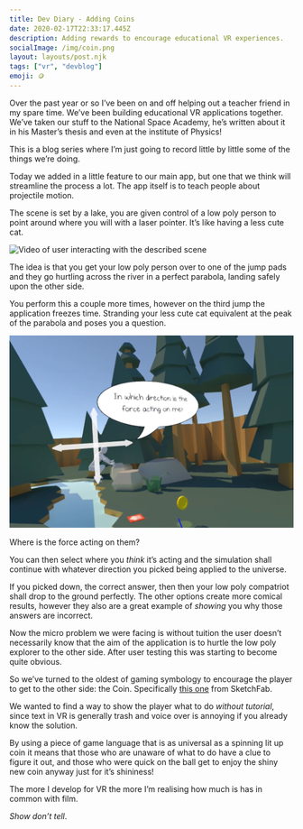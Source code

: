 ```yaml
---
title: Dev Diary - Adding Coins
date: 2020-02-17T22:33:17.445Z
description: Adding rewards to encourage educational VR experiences.
socialImage: /img/coin.png
layout: layouts/post.njk
tags: ["vr", "devblog"]
emoji: 🪙
---
```


Over the past year or so I’ve been on and off helping out a teacher friend in my spare time. We’ve been building educational VR applications together. We’ve taken our stuff to the National Space Academy, he’s written about it in his Master’s thesis and even at the institute of Physics!

This is a blog series where I’m just going to record little by little some of the things we’re doing.

Today we added in a little feature to our main app, but one that we think will streamline the process a lot. The app itself is to teach people about projectile motion.

The scene is set by a lake, you are given control of a low poly person to point around where you will with a laser pointer. It’s like having a less cute cat.

![Video of user interacting with the described scene](wavehello.gif)

The idea is that you get your low poly person over to one of the jump pads and they go hurtling across the river in a perfect parabola, landing safely upon the other side.

You perform this a couple more times, however on the third jump the application freezes time. Stranding your less cute cat equivalent at the peak of the parabola and poses you a question.

![Image of question being pose in app](question.png)

Where is the force acting on them?

You can then select where you _think_ it’s acting and the simulation shall continue with whatever direction you picked being applied to the universe.

If you picked down, the correct answer, then then your low poly compatriot shall drop to the ground perfectly. The other options create more comical results, however they also are a great example of _showing_ you why those answers are incorrect.

Now the micro problem we were facing is without tuition the user doesn’t necessarily know that the aim of the application is to hurtle the low poly explorer to the other side. After user testing this was starting to become quite obvious.

So we’ve turned to the oldest of gaming symbology to encourage the player to get to the other side: the Coin. Specifically [this one](https://skfb.ly/6IHPx) from SketchFab.

We wanted to find a way to show the player what to do _without tutorial_, since text in VR is generally trash and voice over is annoying if you already know the solution.

By using a piece of game language that is as universal as a spinning lit up coin it means that those who are unaware of what to do have a clue to figure it out, and those who were quick on the ball get to enjoy the shiny new coin anyway just for it’s shininess!

The more I develop for VR the more I’m realising how much is has in common with film.

_Show don’t tell_.
